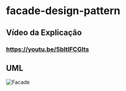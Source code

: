 # facade-design-pattern

## Vídeo da Explicação

### https://youtu.be/5bItlFCGIts

## UML

![Facade](https://user-images.githubusercontent.com/61429797/89475261-17896780-d75e-11ea-9a2a-3bc572003e51.png)
